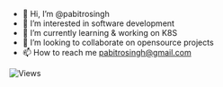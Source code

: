 - 👋 Hi, I’m @pabitrosingh
- 👀 I’m interested in software development  
- 🌱 I’m currently learning & working on K8S 
- 💞️ I’m looking to collaborate on opensource projects 
- 📫 How to reach me pabitrosingh@gmail.com

 ![Views](https://hit.yhype.me/github/profile?user_id=26116280)

<!---
pabitrosingh/pabitrosingh is a ✨ special ✨ repository because its `README.md` (this file) appears on your GitHub profile.
You can click the Preview link to take a look at your changes.
--->
